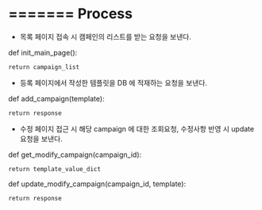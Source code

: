 =======
Process
=======

* 목록 페이지 접속 시 캠페인의 리스트를 받는 요청을 보낸다.

def init_main_page():
    
    return campaign_list

* 등록 페이지에서 작성한 템플릿을 DB 에 적재하는 요청을 보낸다.

def add_campaign(template):
	
	return response

* 수정 페이지 접근 시 해당 campaign 에 대한 조회요청, 수정사항 반영 시 update 요청을 보낸다.

def get_modify_campaign(campaign_id):
	
	return template_value_dict

def update_modify_campaign(campaign_id, template):
	
	return response